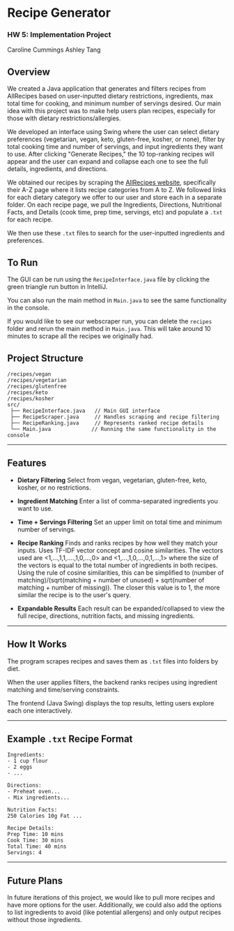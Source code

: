 # Recipe Generator
### HW 5: Implementation Project
Caroline Cummings 
Ashley Tang

## Overview

We created a Java application that generates and filters recipes from AllRecipes based on user-inputted dietary restrictions, ingredients, max total time for cooking, and minimum number of servings desired. Our main idea with this project was to make help users plan recipes, especially for those with dietary restrictions/allergies.

We developed an interface using Swing where the user can select dietary preferences (vegetarian, vegan, keto, gluten-free, kosher, or none), filter by total cooking time and number of servings, and input ingredients they want to use. After clicking "Generate Recipes," the 10 top-ranking recipes will appear and the user can expand and collapse each one to see the full details, ingredients, and directions. 

We obtained our recipes by scraping the [AllRecipes website](https://www.allrecipes.com/recipes-a-z-6735880), specifically their A-Z page where it lists recipe categories from A to Z. We followed links for each dietary category we offer to our user and store each in a separate folder. On each recipe page, we pull the Ingredients, Directions, Nutritional Facts, and Details (cook time, prep time, servings, etc) and populate a `.txt` for each recipe. 

We then use these `.txt` files to search for the user-inputted ingredients and preferences. 

## To Run

The GUI can be run using the `RecipeInterface.java` file by clicking the green triangle run button in IntelliJ. 

You can also run the main method in `Main.java` to see the same functionality in the console. 

If you would like to see our webscraper run, you can delete the `recipes` folder and rerun the main method in `Main.java`. This will take around 10 minutes to scrape all the recipes we originally had. 

## Project Structure

```
/recipes/vegan
/recipes/vegetarian
/recipes/glutenfree
/recipes/keto
/recipes/kosher
src/
 ├── RecipeInterface.java   // Main GUI interface
 ├── RecipeScraper.java     // Handles scraping and recipe filtering
 ├── RecipeRanking.java     // Represents ranked recipe details
 └── Main.java             // Running the same functionality in the console
```

---

## Features

* **Dietary Filtering**
  Select from vegan, vegetarian, gluten-free, keto, kosher, or no restrictions.

* **Ingredient Matching**
  Enter a list of comma-separated ingredients you want to use.

* **Time + Servings Filtering**
  Set an upper limit on total time and minimum number of servings.

* **Recipe Ranking**
  Finds and ranks recipes by how well they match your inputs. Uses TF-IDF vector concept and cosine similarities. The vectors used are <1,...,1,1,....,1,0,...,0> and <1,...,1,0,...,0,1,...,1> where the size of the vectors is equal to the total number of ingredients in both recipes. Using the rule of cosine similarities, this can be simplified to (number of matching)/(sqrt(matching + number of unused) + sqrt(number of matching + number of missing)). The closer this value is to 1, the more similar the recipe is to the user's query. 

* **Expandable Results**
  Each result can be expanded/collapsed to view the full recipe, directions, nutrition facts, and missing ingredients.

---

## How It Works

The program scrapes recipes and saves them as `.txt` files into folders by diet.

When the user applies filters, the backend ranks recipes using ingredient matching and time/serving constraints.

The frontend (Java Swing) displays the top results, letting users explore each one interactively.

---

## Example `.txt` Recipe Format

```
Ingredients:
- 1 cup flour
- 2 eggs
- ...

Directions:
- Preheat oven...
- Mix ingredients...

Nutrition Facts:
250 Calories 10g Fat ...

Recipe Details:
Prep Time: 10 mins
Cook Time: 30 mins
Total Time: 40 mins
Servings: 4
```
---

## Future Plans

In future iterations of this project, we would like to pull more recipes and have more options for the user. Additionally, we could also add the options to list ingredients to avoid (like potential allergens) and only output recipes without those ingredients. 
